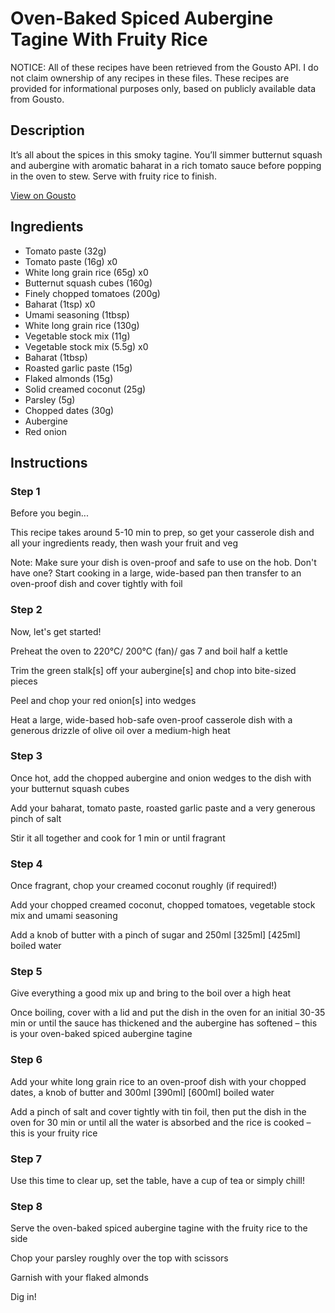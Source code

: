 # Oven-Baked Spiced Aubergine Tagine With Fruity Rice

NOTICE: All of these recipes have been retrieved from the Gousto API. I do not claim ownership of any recipes in these files. These recipes are provided for informational purposes only, based on publicly available data from Gousto.

## Description

It’s all about the spices in this smoky tagine. You’ll simmer butternut squash and aubergine with aromatic baharat in a rich tomato sauce before popping in the oven to stew. Serve with fruity rice to finish.

[View on Gousto](https://www.gousto.co.uk/recipes/cookbook/oven-baked-spiced-aubergine-green-bean-tagine-with-tahini-dressing)

## Ingredients

- Tomato paste (32g)
- Tomato paste (16g) x0
- White long grain rice (65g) x0
- Butternut squash cubes (160g)
- Finely chopped tomatoes (200g)
- Baharat (1tsp) x0
- Umami seasoning (1tbsp)
- White long grain rice (130g)
- Vegetable stock mix (11g)
- Vegetable stock mix (5.5g) x0
- Baharat (1tbsp)
- Roasted garlic paste (15g)
- Flaked almonds (15g)
- Solid creamed coconut (25g)
- Parsley (5g)
- Chopped dates (30g)
- Aubergine
- Red onion

## Instructions


### Step 1

Before you begin...

This recipe takes around 5-10 min to prep, so get your casserole dish and all your ingredients ready, then wash your fruit and veg

Note: Make sure your dish is oven-proof and safe to use on the hob. Don't have one? Start cooking in a large, wide-based pan then transfer to an oven-proof dish and cover tightly with foil


### Step 2

Now, let's get started!

Preheat the oven to 220°C/ 200°C (fan)/ gas 7 and boil half a kettle

Trim the green stalk[s] off your aubergine[s] and chop into bite-sized pieces

Peel and chop your red onion[s] into wedges

Heat a large, wide-based hob-safe oven-proof casserole dish with a generous drizzle of olive oil over a medium-high heat


### Step 3

Once hot, add the chopped aubergine and onion wedges to the dish with your butternut squash cubes

Add your baharat, tomato paste, roasted garlic paste and a very generous pinch of salt

Stir it all together and cook for 1 min or until fragrant


### Step 4

Once fragrant, chop your creamed coconut roughly (if required!)

Add your chopped creamed coconut, chopped tomatoes, vegetable stock mix and umami seasoning

Add a knob of butter with a pinch of sugar and 250ml<span class="text-purple"> [325ml] </span><span class="text-danger">[425ml]</span> boiled water


### Step 5

Give everything a good mix up and bring to the boil over a high heat

Once boiling, cover with a lid and put the dish in the oven for an initial 30-35 min or until the sauce has thickened and the aubergine has softened – this is your oven-baked spiced aubergine tagine


### Step 6

Add your white long grain rice to an oven-proof dish with your chopped dates, a knob of butter and 300ml <span class="text-purple">[390ml]</span> <span class="text-danger">[600ml] </span>boiled water

Add a pinch of salt and cover tightly with tin foil, then put the dish in the oven for 30 min or until all the water is absorbed and the rice is cooked – this is your fruity rice


### Step 7

Use this time to clear up, set the table, have a cup of tea or simply chill!

### Step 8

Serve the oven-baked spiced aubergine tagine with the fruity rice to the side

Chop your parsley roughly over the top with scissors

Garnish with your flaked almonds

Dig in!

